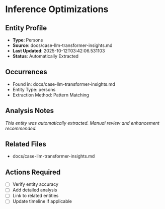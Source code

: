 # Inference Optimizations

## Entity Profile
- **Type**: Persons
- **Source**: docs/case-llm-transformer-insights.md
- **Last Updated**: 2025-10-12T03:42:06.531103
- **Status**: Automatically Extracted

## Occurrences
- Found in: docs/case-llm-transformer-insights.md
- Entity Type: persons
- Extraction Method: Pattern Matching

## Analysis Notes
*This entity was automatically extracted. Manual review and enhancement recommended.*

## Related Files
- docs/case-llm-transformer-insights.md

## Actions Required
- [ ] Verify entity accuracy
- [ ] Add detailed analysis
- [ ] Link to related entities
- [ ] Update timeline if applicable
